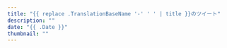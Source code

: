 ```yaml
---
title: "{{ replace .TranslationBaseName '-' ' ' | title }}のツイート"
description: ""
date: "{{ .Date }}"
thumbnail: ""
---
```

